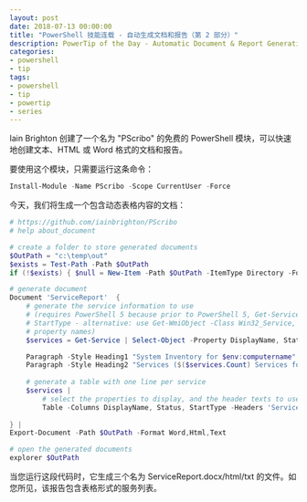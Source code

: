 ```yaml
---
layout: post
date: 2018-07-13 00:00:00
title: "PowerShell 技能连载 - 自动生成文档和报告（第 2 部分）"
description: PowerTip of the Day - Automatic Document & Report Generation (Part 2)
categories:
- powershell
- tip
tags:
- powershell
- tip
- powertip
- series
---
```

Iain Brighton 创建了一个名为 "PScribo" 的免费的 PowerShell 模块，可以快速地创建文本、HTML 或 Word 格式的文档和报告。

要使用这个模块，只需要运行这条命令：

```powershell
Install-Module -Name PScribo -Scope CurrentUser -Force
```

今天，我们将生成一个包含动态表格内容的文档：

```powershell
# https://github.com/iainbrighton/PScribo
# help about_document

# create a folder to store generated documents
$OutPath = "c:\temp\out"
$exists = Test-Path -Path $OutPath
if (!$exists) { $null = New-Item -Path $OutPath -ItemType Directory -Force }

# generate document
Document 'ServiceReport'  {
    # generate the service information to use
    # (requires PowerShell 5 because prior to PowerShell 5, Get-Service does not supply
    # StartType - alternative: use Get-WmiObject -Class Win32_Service, and adjust
    # property names)
    $services = Get-Service | Select-Object -Property DisplayName, Status, StartType

    Paragraph -Style Heading1 "System Inventory for $env:computername"
    Paragraph -Style Heading2 "Services ($($services.Count) Services found):"
    
    # generate a table with one line per service
    $services | 
        # select the properties to display, and the header texts to use
        Table -Columns DisplayName, Status, StartType -Headers 'Service Name','Current State','Startup Type' -Width 0
    
} | 
Export-Document -Path $OutPath -Format Word,Html,Text

# open the generated documents
explorer $OutPath 
```

当您运行这段代码时，它生成三个名为 ServiceReport.docx/html/txt 的文件。如您所见，该报告包含表格形式的服务列表。

<!--本文国际来源：[Automatic Document & Report Generation (Part 2)](http://community.idera.com/powershell/powertips/b/tips/posts/automatic-document-report-generation-part-2)-->
